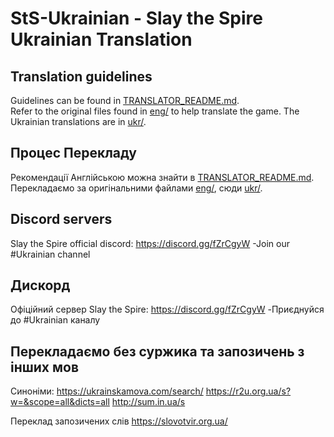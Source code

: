 # StS-Ukrainian - Slay the Spire Ukrainian Translation
## Translation guidelines
Guidelines can be found in [TRANSLATOR_README.md](TRANSLATOR_README.md).  
Refer to the original files found in [eng/](eng/) to help translate the game. The Ukrainian translations are in [ukr/](ukr/).

## Процес Перекладу
Рекомендації Англійською можна знайти в [TRANSLATOR_README.md](TRANSLATOR_README.md).  
Перекладаємо за оригінальними файлами [eng/](eng/), сюди [ukr/](ukr/).

## Discord servers
Slay the Spire official discord: https://discord.gg/fZrCgyW 
	-Join our #Ukrainian channel

## Дискорд
Офіційний сервер Slay the Spire: https://discord.gg/fZrCgyW 
	-Приєднуйся до #Ukrainian каналу

## Перекладаємо без суржика та запозичень з інших мов
Синоніми: 	https://ukrainskamova.com/search/
			https://r2u.org.ua/s?w=&scope=all&dicts=all
			http://sum.in.ua/s

Переклад запозичених слів
			https://slovotvir.org.ua/